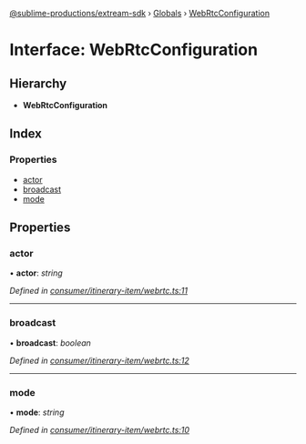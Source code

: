 [@sublime-productions/extream-sdk](../README.md) › [Globals](../globals.md) › [WebRtcConfiguration](webrtcconfiguration.md)

# Interface: WebRtcConfiguration

## Hierarchy

* **WebRtcConfiguration**

## Index

### Properties

* [actor](webrtcconfiguration.md#actor)
* [broadcast](webrtcconfiguration.md#broadcast)
* [mode](webrtcconfiguration.md#mode)

## Properties

###  actor

• **actor**: *string*

*Defined in [consumer/itinerary-item/webrtc.ts:11](https://github.com/Extream-SaaS/ex-sdk/blob/83ee764/src/consumer/itinerary-item/webrtc.ts#L11)*

___

###  broadcast

• **broadcast**: *boolean*

*Defined in [consumer/itinerary-item/webrtc.ts:12](https://github.com/Extream-SaaS/ex-sdk/blob/83ee764/src/consumer/itinerary-item/webrtc.ts#L12)*

___

###  mode

• **mode**: *string*

*Defined in [consumer/itinerary-item/webrtc.ts:10](https://github.com/Extream-SaaS/ex-sdk/blob/83ee764/src/consumer/itinerary-item/webrtc.ts#L10)*
